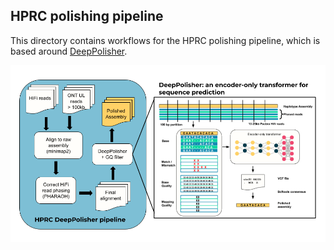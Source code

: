 ## HPRC polishing pipeline

This directory contains workflows for the HPRC polishing pipeline, which is based around [DeepPolisher](https://github.com/google/deeppolisher).

![HPRC DP](../docs/imgs/HPRC_DeepPolisher.png)
